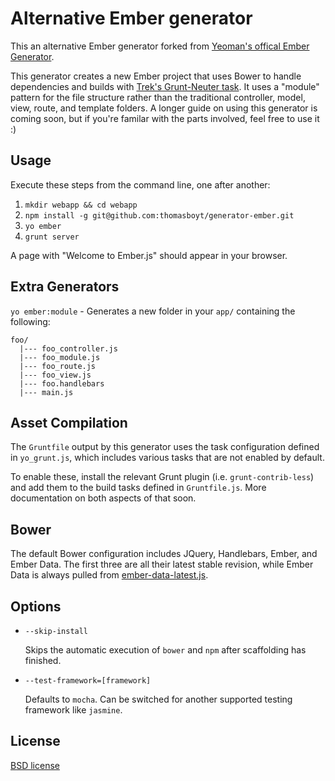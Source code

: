 # Alternative Ember generator 

This an alternative Ember generator forked from [Yeoman's offical Ember Generator](https://github.com/yeoman/generator-ember). 

This generator creates a new Ember project that uses Bower to handle dependencies and builds with [Trek's Grunt-Neuter task](https://github.com/trek/grunt-neuter). It uses a "module" pattern for the file structure rather than the traditional controller, model, view, route, and template folders. A longer guide on using this generator is coming soon, but if you're familar with the parts involved, feel free to use it :)

## Usage

Execute these steps from the command line, one after another:

1. `mkdir webapp && cd webapp`
2. `npm install -g git@github.com:thomasboyt/generator-ember.git`
3. `yo ember`
4. `grunt server`

A page with "Welcome to Ember.js" should appear in your browser.

## Extra Generators

`yo ember:module` - Generates a new folder in your `app/` containing the following:

```
foo/
  |--- foo_controller.js
  |--- foo_module.js
  |--- foo_route.js
  |--- foo_view.js
  |--- foo.handlebars
  |--- main.js
```

## Asset Compilation

The `Gruntfile` output by this generator uses the task configuration defined in `yo_grunt.js`, which includes various tasks that are not enabled by default.

To enable these, install the relevant Grunt plugin (i.e. `grunt-contrib-less`) and add them to the build tasks defined in `Gruntfile.js`. More documentation on both aspects of that soon.

## Bower

The default Bower configuration includes JQuery, Handlebars, Ember, and Ember Data. The first three are all their latest stable revision, while Ember Data is always pulled from [ember-data-latest.js](http://builds.emberjs.com.s3.amazonaws.com/ember-data-latest.js).

## Options

* `--skip-install`

  Skips the automatic execution of `bower` and `npm` after scaffolding has finished.

* `--test-framework=[framework]`

  Defaults to `mocha`. Can be switched for another supported testing framework like `jasmine`.

## License

[BSD license](http://opensource.org/licenses/bsd-license.php)
